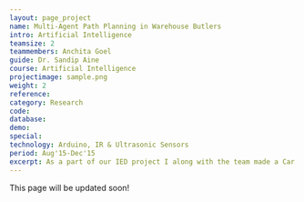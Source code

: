```yaml
---
layout: page_project
name: Multi-Agent Path Planning in Warehouse Butlers
intro: Artificial Intelligence
teamsize: 2
teammembers: Anchita Goel
guide: Dr. Sandip Aine
course: Artificial Intelligence
projectimage: sample.png
weight: 2
reference: 
category: Research
code: 
database: 
demo:
special:
technology: Arduino, IR & Ultrasonic Sensors
period: Aug'15-Dec'15
excerpt: As a part of our IED project I along with the team made a Car Backing Sensor using an ultrasonic sensor and an Arduino board. We coded the working of the mechanism and displayed the distance on an LCD screen. We also implemented an Automatic Breaking System aimed towards implementing Collision Avoidance.
---
```

This page will be updated soon!